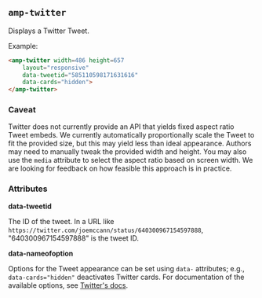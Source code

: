 <!---
Copyright 2015 The AMP HTML Authors. All Rights Reserved.

Licensed under the Apache License, Version 2.0 (the "License");
you may not use this file except in compliance with the License.
You may obtain a copy of the License at

      http://www.apache.org/licenses/LICENSE-2.0

Unless required by applicable law or agreed to in writing, software
distributed under the License is distributed on an "AS-IS" BASIS,
WITHOUT WARRANTIES OR CONDITIONS OF ANY KIND, either express or implied.
See the License for the specific language governing permissions and
limitations under the License.
-->

## <a name="amp-twitter"></a> `amp-twitter`

Displays a Twitter Tweet.

Example:
```html
<amp-twitter width=486 height=657
    layout="responsive"
    data-tweetid="585110598171631616"
    data-cards="hidden">
</amp-twitter>
```

### Caveat

Twitter does not currently provide an API that yields fixed aspect ratio Tweet embeds. We currently automatically proportionally scale the Tweet to fit the provided size, but this may yield less than ideal appearance. Authors may need to manually tweak the provided width and height. You may also use the `media` attribute to select the aspect ratio based on screen width. We are looking for feedback on how feasible this approach is in practice.

### Attributes

**data-tweetid**

The ID of the tweet. In a URL like `https://twitter.com/joemccann/status/640300967154597888`, "640300967154597888" is the tweet ID.

**data-nameofoption**

Options for the Tweet appearance can be set using `data-` attributes; e.g., `data-cards="hidden"` deactivates Twitter cards. For documentation of the available options, see [Twitter's docs](https://dev.twitter.com/web/javascript/creating-widgets#create-tweet).
